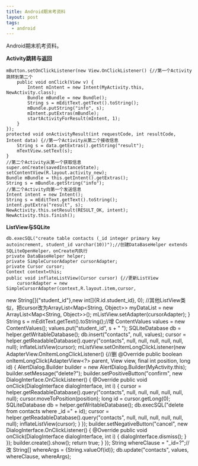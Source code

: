 ```yaml
---
title: Android期末考资料
layout: post
tags:
  - android
---
```


Android期末机考资料。

**Activity跳转与返回**

    mButton.setOnClickListener(new View.OnClickListener() {//第一个Activity跳转到第二个
        public void onClick(View v) {
            Intent mIntent = new Intent(MyActivity.this, NewActivity.class);
            Bundle mBundle = new Bundle();
            String s = mEditText.getText().toString();
            mBundle.putString("info", s);
            mIntent.putExtras(mBundle);
            startActivityForResult(mIntent, 1);
        }
    });
    protected void onActivityResult(int requestCode, int resultCode, Intent data) {//第一个Activity从第二个接收信息
        String s = data.getExtras().getString("result");
        mTextView.setText(s);
    }
    //第二个Activity从第一个获取信息
    super.onCreate(savedInstanceState);
    setContentView(R.layout.activity_new);
    Bundle mBundle = this.getIntent().getExtras();
    String s = mBundle.getString("info");
    //第二个Activity向第一个发送信息
    Intent intent = new Intent();
    String s = mEditText.getText().toString();
    intent.putExtra("result", s);
    NewActivity.this.setResult(RESULT_OK, intent);
    NewActivity.this.finish();

**ListView与SQLite**

    db.execSQL("create table contacts (_id integer primary key autoincrement, student_id varchar(10))");//创建DataBaseHelper extends SQLiteOpenHelper，onCreate内执行
    private DataBaseHelper helper;
    private SimpleCursorAdapter cursorAdapter;
    private Cursor cursor;
    Context context=this;
    public void inflateListView(Cursor cursor) {//更新ListView
        cursorAdapter = new SimpleCursorAdapter(context,R.layout.item,cursor,
new String[]{"student_id"},new int[]{R.id.student_id}, 0);
    //其他ListView类似，把cursor改为ArrayList<Map<String, Object>> myDataList = new ArrayList<Map<String, Object>>();
        mListView.setAdapter(cursorAdapter);
    }
    String s = mEditText.getText().toString();//增
    ContentValues values = new ContentValues();
    values.put("student_id", s + " ");
    SQLiteDatabase db = helper.getWritableDatabase();
    db.insert("contacts", null, values);
    cursor = helper.getReadableDatabase().query("contacts", null, null, null, null, null, null);
    inflateListView(cursor);
    mListView.setOnItemLongClickListener(new AdapterView.OnItemLongClickListener() {//删
        @Override
        public boolean onItemLongClick(AdapterView<?> parent, View view, final int position, long id) {
            AlertDialog.Builder builder = new AlertDialog.Builder(MyActivity.this);
            builder.setMessage("delete?");
            builder.setPositiveButton("confirm", new DialogInterface.OnClickListener() {
                @Override
                public void onClick(DialogInterface dialogInterface, int i) {
                    cursor = helper.getReadableDatabase().query("contacts", null, null, null, null, null, null);
                    cursor.moveToPosition(position);
                    long id = cursor.getLong(0);
                    SQLiteDatabase db = helper.getWritableDatabase();
                    db.execSQL("delete from contacts where _id =" + id);
                    cursor = helper.getReadableDatabase().query("contacts", null, null, null, null, null, null);
                    inflateListView(cursor);
                }
            });
            builder.setNegativeButton("cancel", new DialogInterface.OnClickListener() {
                @Override
                public void onClick(DialogInterface dialogInterface, int i) {
                    dialogInterface.dismiss();
                }
            });
            builder.create().show();
            return true;
        }
    });
    String whereClause = "_id=?";//改
    String[] whereArgs = {String.valueOf(id)};
    db.update("contacts", values, whereClause, whereArgs);